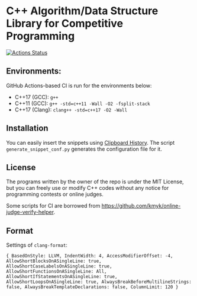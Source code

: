 # C++ Algorithm/Data Structure Library for Competitive Programming

[![Actions Status](https://github.com/rsm9/cplib-cpp/workflows/verify/badge.svg)](https://github.com/rsm9/cplib-cpp/actions)

## Environments:

GitHub Actions-based CI is run for the environments below:

- C++17 (GCC): `g++ `
- C++11 (GCC): `g++ -std=c++11 -Wall -O2 -fsplit-stack`
- C++17 (Clang): `clang++ -std=c++17 -O2 -Wall`
 
## Installation

You can easily insert the snippets using [Clipboard History](https://blank-note.sakura.ne.jp/topics/clipboard_history.html). The script `generate_snippet_conf.py` generates the configuration file for it.

## License

The programs written by the owner of the repo is under the MIT License, but you can freely use or modify C++ codes without any notice for programming contests or online judges.

Some scripts for CI are borrowed from https://github.com/kmyk/online-judge-verify-helper.

## Format

Settings of `clang-format`:

```
{ BasedOnStyle: LLVM, IndentWidth: 4, AccessModifierOffset: -4, AllowShortBlocksOnASingleLine: true, AllowShortCaseLabelsOnASingleLine: true, AllowShortFunctionsOnASingleLine: All, AllowShortIfStatementsOnASingleLine: true, AllowShortLoopsOnASingleLine: true, AlwaysBreakBeforeMultilineStrings: false, AlwaysBreakTemplateDeclarations: false, ColumnLimit: 120 }
```
